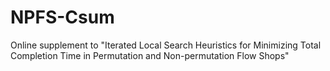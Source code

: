 # NPFS-Csum
 Online supplement to "Iterated Local Search Heuristics for Minimizing Total Completion Time in Permutation and Non-permutation Flow Shops" 
